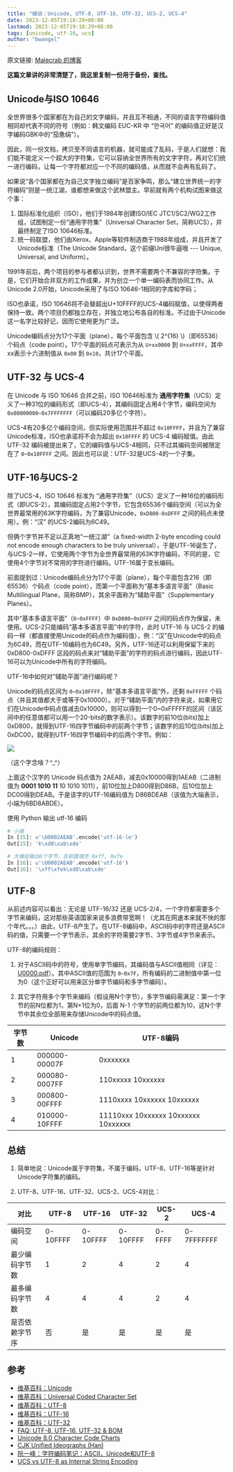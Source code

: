 ```yaml
---
title: "细说：Unicode, UTF-8, UTF-16, UTF-32, UCS-2, UCS-4"
date: 2023-12-05T19:18:29+08:00
lastmod: 2023-12-05T19:18:29+08:00
tags: [unicode, utf-16, ucs]
author: "bwangel"
---
```


原文链接: [Malecrab 的博客](https://www.cnblogs.com/malecrab/p/5300503.html)

__这篇文章讲的非常清楚了，我这里复制一份用于备份，查找。__

## Unicode与ISO 10646

全世界很多个国家都在为自己的文字编码，并且互不相通，不同的语言字符编码值相同却代表不同的符号（例如：韩文编码 EUC-KR 中 “한국어” 的编码值正好是汉字编码GBK中的“茄惫绢”）。

因此，同一份文档，拷贝至不同语言的机器，就可能成了乱码，于是人们就想：我们能不能定义一个超大的字符集，它可以容纳全世界所有的文字字符，再对它们统一进行编码，让每一个字符都对应一个不同的编码值，从而就不会再有乱码了。

如果说“各个国家都在为自己文字独立编码”是百家争鸣，那么“建立世界统一的字符编码”则是一统江湖，谁都想来做这个武林盟主。早前就有两个机构试图来做这个事：

1. 国际标准化组织（ISO），他们于1984年创建ISO/IEC JTC1/SC2/WG2工作组，试图制定一份“通用字符集”（Universal Character Set，简称UCS），并最终制定了ISO 10646标准。
2. 统一码联盟，他们由Xerox、Apple等软件制造商于1988年组成，并且开发了Unicode标准（The Unicode Standard，这个前缀Uni很牛逼哦 --- Unique, Universal, and Uniform）。

1991年前后，两个项目的参与者都认识到，世界不需要两个不兼容的字符集。于是，它们开始合并双方的工作成果，并为创立一个单一编码表而协同工作。从Unicode 2.0开始，Unicode采用了与ISO 10646-1相同的字库和字码；

ISO也承诺，ISO 10646将不会替超出U+10FFFF的UCS-4编码赋值，以使得两者保持一致。两个项目仍都独立存在，并独立地公布各自的标准。不过由于Unicode这一名字比较好记，因而它使用更为广泛。

Unicode编码点分为17个平面（plane），每个平面包含 \\( 2^{16} \\)（即65536）个码点（code point）。17个平面的码点可表示为从 `U+xx0000` 到 `U+xxFFFF`，其中xx表示十六进制值从 `0x00` 到 `0x10`，共计17个平面。

## UTF-32 与 UCS-4

在 Unicode 与 ISO 10646 合并之前，ISO 10646标准为 __通用字符集__（UCS）定义了一种31位的编码形式（即UCS-4），其编码固定占用4个字节，编码空间为 `0x00000000~0x7FFFFFFF`（可以编码20多亿个字符）。

UCS-4有20多亿个编码空间，但实际使用范围并不超过 `0x10FFFF`，并且为了兼容Unicode标准，ISO也承诺将不会为超出 `0x10FFFF` 的 UCS-4 编码赋值。由此 UTF-32 编码被提出来了，它的编码值与UCS-4相同，只不过其编码空间被限定在了 `0~0x10FFFF` 之间。因此也可以说：UTF-32是UCS-4的一个子集。

## UTF-16与UCS-2

除了UCS-4，ISO 10646 标准为 “通用字符集”（UCS）定义了一种16位的编码形式（即UCS-2），其编码固定占用2个字节，它包含65536个编码空间（可以为全世界最常用的63K字符编码，为了兼容Unicode，`0xD800-0xDFFF` 之间的码点未使用）。例：“汉” 的UCS-2编码为6C49。

但俩个字节并不足以正真地“一统江湖”（a fixed-width 2-byte encoding could not encode enough characters to be truly universal），于是UTF-16诞生了，与UCS-2一样，它使用两个字节为全世界最常用的63K字符编码，不同的是，它使用4个字节对不常用的字符进行编码。UTF-16属于变长编码。

前面提到过：Unicode编码点分为17个平面（plane），每个平面包含216（即65536）个码点（code point），而第一个平面称为“基本多语言平面”（Basic Multilingual Plane，简称BMP），其余平面称为“辅助平面”（Supplementary Planes）。

其中“基本多语言平面”（`0~0xFFFF`）中 `0xD800~0xDFFF` 之间的码点作为保留，未使用。UCS-2只能编码“基本多语言平面”中的字符，此时 UTF-16 与 UCS-2 的编码一样（都直接使用Unicode的码点作为编码值），例：“汉”在Unicode中的码点为6C49，而在UTF-16编码也为6C49。另外，UTF-16还可以利用保留下来的 0xD800-0xDFFF 区段的码点来对“辅助平面”的字符的码点进行编码，因此UTF-16可以为Unicode中所有的字符编码。

UTF-16中如何对“辅助平面”进行编码呢？

Unicode的码点区间为 `0~0x10FFFF`，除“基本多语言平面”外，还剩 `0xFFFFF` 个码点（并且其值都大于或等于0x10000）。对于“辅助平面”内的字符来说，如果用它们在Unicode中码点值减去0x10000，则可以得到一个0~0xFFFFF的区间（该区间中的任意值都可以用一个20-bits的数字表示）。该数字的前10位(bits)加上0xD800，就得到UTF-16四字节编码中的前两个字节；该数字的后10位(bits)加上0xDC00，就得到UTF-16四字节编码中的后两个字节。例如：

![](https://passage-1253400711.cos.ap-beijing.myqcloud.com/2023-12-05-193030.png)

（这个字念啥？^_^）

上面这个汉字的 Unicode 码点值为 2AEAB，减去0x10000得到1AEAB（二进制值为 __0001 1010 11__ 10 1010 1011），前10位加上D800得到D86B，后10位加上DC00得到DEAB。于是该字的UTF-16编码值为 D86BDEAB（该值为大端表示，小端为6BD8ABDE）。

使用 Python 输出 utf-16 编码

```py
# 小端
In [15]: u'\U0002AEAB'.encode('utf-16-le')
Out[15]: 'k\xd8\xab\xde'

# 大端会输出6个字节，在前面填充 0xff, 0xfe
In [16]: u'\U0002AEAB'.encode('utf-16')
Out[16]: '\xff\xfek\xd8\xab\xde'
```

## UTF-8

从前述内容可以看出：无论是 UTF-16/32 还是 UCS-2/4，一个字符都需要多个字节来编码，这对那些英语国家来说多浪费带宽啊！（尤其在网速本来就不快的那个年代。。。）由此，UTF-8产生了。在UTF-8编码中，ASCII码中的字符还是ASCII码的值，只需要一个字节表示，其余的字符需要2字节、3字节或4字节来表示。

UTF-8的编码规则：

1. 对于ASCII码中的符号，使用单字节编码，其编码值与ASCII值相同（详见：[U0000.pdf](https://www.unicode.org/charts/PDF/U0000.pdf)）。其中ASCII值的范围为 `0~0x7F`，所有编码的二进制值中第一位为0（这个正好可以用来区分单字节编码和多字节编码）。

2. 其它字符用多个字节来编码（假设用N个字节），多字节编码需满足：第一个字节的前N位都为1，第N+1位为0，后面 N-1 个字节的前两位都为10，这N个字节中其余位全部用来存储Unicode中的码点值。

字节数|Unicode|UTF-8编码
---|---|---
1|000000-00007F|0xxxxxxx
2|000080-0007FF|110xxxxx 10xxxxxx
3|000800-00FFFF|1110xxxx 10xxxxxx 10xxxxxx
4|010000-10FFFF|11110xxx 10xxxxxx 10xxxxxx 10xxxxxx

## 总结

1. 简单地说：Unicode属于字符集，不属于编码，UTF-8、UTF-16等是针对Unicode字符集的编码。

2. UTF-8、UTF-16、UTF-32、UCS-2、UCS-4对比：

对比|UTF-8|UTF-16|UTF-32|UCS-2|UCS-4
---|---|---|---|---|---
编码空间|0-10FFFF|0-10FFFF|0-10FFFF|0-FFFF|0-7FFFFFFF
最少编码字节数|1|2|4|2|4
最多编码字节数|4|4|4|2|4
是否依赖字节序|否|是|是|是|是

## 参考

- [维基百科：Unicode](https://en.wikipedia.org/wiki/Unicode)
- [维基百科：Universal Coded Character Set](https://en.wikipedia.org/wiki/Universal_Coded_Character_Set)
- [维基百科：UTF-8](https://en.wikipedia.org/wiki/UTF-8)
- [维基百科：UTF-16](https://en.wikipedia.org/wiki/UTF-16)
- [维基百科：UTF-32](https://en.wikipedia.org/wiki/UTF-32)
- [FAQ: UTF-8, UTF-16, UTF-32 & BOM](http://unicode.org/faq/utf_bom.html)
- [Unicode 8.0 Character Code Charts](http://www.unicode.org/charts/)
- [CJK Unified Ideographs (Han)](http://www.unicode.org/charts/PDF/U4E00.pdf)
- [阮一峰：字符编码笔记：ASCII，Unicode和UTF-8](http://www.ruanyifeng.com/blog/2007/10/ascii_unicode_and_utf-8.html)
- [UCS vs UTF-8 as Internal String Encoding](http://lucumr.pocoo.org/2014/1/9/ucs-vs-utf8/)

